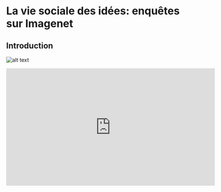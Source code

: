 # La vie sociale des idées: enquêtes sur Imagenet
## Introduction 

![alt text](http://fungai.org/images/blog/imagenet-logo.png) 

<iframe width="560" height="315" src="https://www.youtube.com/embed/dQw4w9WgXcQ" frameborder="0" allow="autoplay; encrypted-media" allowfullscreen></iframe>

##
